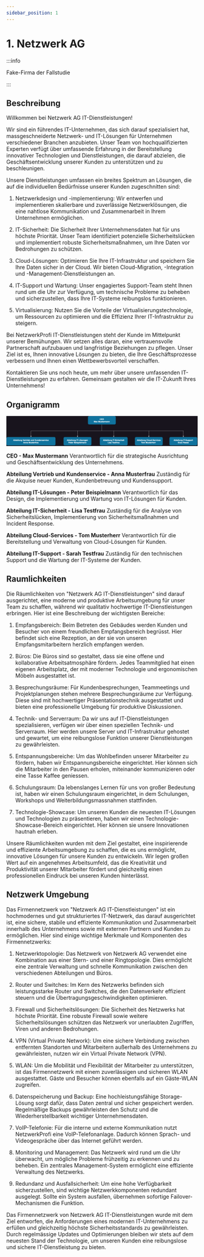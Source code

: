 ```yaml
---
sidebar_position: 1
---
```


# 1. Netzwerk AG
:::info

Fake-Firma der Fallstudie

:::

## Beschreibung

Willkommen bei Netzwerk AG IT-Dienstleistungen!

Wir sind ein führendes IT-Unternehmen, das sich darauf spezialisiert hat, massgeschneiderte Netzwerk- und IT-Lösungen für Unternehmen verschiedener Branchen anzubieten. Unser Team von hochqualifizierten Experten verfügt über umfassende Erfahrung in der Bereitstellung innovativer Technologien und Dienstleistungen, die darauf abzielen, die Geschäftsentwicklung unserer Kunden zu unterstützen und zu beschleunigen.

Unsere Dienstleistungen umfassen ein breites Spektrum an Lösungen, die auf die individuellen Bedürfnisse unserer Kunden zugeschnitten sind:

1. Netzwerkdesign und -implementierung: Wir entwerfen und implementieren skalierbare und zuverlässige Netzwerklösungen, die eine nahtlose Kommunikation und Zusammenarbeit in Ihrem Unternehmen ermöglichen.

2. IT-Sicherheit: Die Sicherheit Ihrer Unternehmensdaten hat für uns höchste Priorität. Unser Team identifiziert potenzielle Sicherheitslücken und implementiert robuste Sicherheitsmaßnahmen, um Ihre Daten vor Bedrohungen zu schützen.

3. Cloud-Lösungen: Optimieren Sie Ihre IT-Infrastruktur und speichern Sie Ihre Daten sicher in der Cloud. Wir bieten Cloud-Migration, -Integration und -Management-Dienstleistungen an.

4. IT-Support und Wartung: Unser engagiertes Support-Team steht Ihnen rund um die Uhr zur Verfügung, um technische Probleme zu beheben und sicherzustellen, dass Ihre IT-Systeme reibungslos funktionieren.

5. Virtualisierung: Nutzen Sie die Vorteile der Virtualisierungstechnologie, um Ressourcen zu optimieren und die Effizienz Ihrer IT-Infrastruktur zu steigern.

Bei NetzwerkProfi IT-Dienstleistungen steht der Kunde im Mittelpunkt unserer Bemühungen. Wir setzen alles daran, eine vertrauensvolle Partnerschaft aufzubauen und langfristige Beziehungen zu pflegen. Unser Ziel ist es, Ihnen innovative Lösungen zu bieten, die Ihre Geschäftsprozesse verbessern und Ihnen einen Wettbewerbsvorteil verschaffen.

Kontaktieren Sie uns noch heute, um mehr über unsere umfassenden IT-Dienstleistungen zu erfahren. Gemeinsam gestalten wir die IT-Zukunft Ihres Unternehmens!



## Organigramm

[![Org](../img/NetzwerkAG.png)](https://gaebi4102.github.io/bbzbl-modul-117/docs/img/NetzwerkAG.png)

**CEO - Max Mustermann**
Verantwortlich für die strategische Ausrichtung und Geschäftsentwicklung des Unternehmens.

**Abteilung Vertrieb und Kundenservice - Anna Musterfrau**
Zuständig für die Akquise neuer Kunden, Kundenbetreuung und Kundensupport.

**Abteilung IT-Lösungen - Peter Beispielmann**
Verantwortlich für das Design, die Implementierung und Wartung von IT-Lösungen für Kunden.

**Abteilung IT-Sicherheit - Lisa Testfrau**
Zuständig für die Analyse von Sicherheitslücken, Implementierung von Sicherheitsmaßnahmen und Incident Response.

**Abteilung Cloud-Services - Tom Musterherr**
Verantwortlich für die Bereitstellung und Verwaltung von Cloud-Lösungen für Kunden.

**Abteilung IT-Support - Sarah Testfrau**
Zuständig für den technischen Support und die Wartung der IT-Systeme der Kunden.



## Raumlichkeiten 
Die Räumlichkeiten von "Netzwerk AG IT-Dienstleistungen" sind darauf ausgerichtet, eine moderne und produktive Arbeitsumgebung für unser Team zu schaffen, während wir qualitativ hochwertige IT-Dienstleistungen erbringen. 
Hier ist eine Beschreibung der wichtigsten Bereiche:

1. Empfangsbereich: Beim Betreten des Gebäudes werden Kunden und Besucher von einem freundlichen Empfangsbereich begrüsst. Hier befindet sich eine Rezeption, an der sie von unseren Empfangsmitarbeitern herzlich empfangen werden.

2. Büros: Die Büros sind so gestaltet, dass sie eine offene und kollaborative Arbeitsatmosphäre fördern. Jedes Teammitglied hat einen eigenen Arbeitsplatz, der mit moderner Technologie und ergonomischen Möbeln ausgestattet ist.

3. Besprechungsräume: Für Kundenbesprechungen, Teammeetings und Projektplanungen stehen mehrere Besprechungsräume zur Verfügung. Diese sind mit hochwertiger Präsentationstechnik ausgestattet und bieten eine professionelle Umgebung für produktive Diskussionen.

4. Technik- und Serverraum: Da wir uns auf IT-Dienstleistungen spezialisieren, verfügen wir über einen speziellen Technik- und Serverraum. Hier werden unsere Server und IT-Infrastruktur gehostet und gewartet, um eine reibungslose Funktion unserer Dienstleistungen zu gewährleisten.

5. Entspannungsbereiche: Um das Wohlbefinden unserer Mitarbeiter zu fördern, haben wir Entspannungsbereiche eingerichtet. Hier können sich die Mitarbeiter in den Pausen erholen, miteinander kommunizieren oder eine Tasse Kaffee geniessen.

6. Schulungsraum: Da lebenslanges Lernen für uns von großer Bedeutung ist, haben wir einen Schulungsraum eingerichtet, in dem Schulungen, Workshops und Weiterbildungsmassnahmen stattfinden.

7. Technologie-Showcase: Um unseren Kunden die neuesten IT-Lösungen und Technologien zu präsentieren, haben wir einen Technologie-Showcase-Bereich eingerichtet. Hier können sie unsere Innovationen hautnah erleben.

Unsere Räumlichkeiten wurden mit dem Ziel gestaltet, eine inspirierende und effiziente Arbeitsumgebung zu schaffen, die es uns ermöglicht, innovative Lösungen für unsere Kunden zu entwickeln. Wir legen großen Wert auf ein angenehmes Arbeitsumfeld, das die Kreativität und Produktivität unserer Mitarbeiter fördert und gleichzeitig einen professionellen Eindruck bei unseren Kunden hinterlässt.


## Netzwerk Umgebung
Das Firmennetzwerk von "Netzwerk AG IT-Dienstleistungen" ist ein hochmodernes und gut strukturiertes IT-Netzwerk, das darauf ausgerichtet ist, eine sichere, stabile und effiziente Kommunikation und Zusammenarbeit innerhalb des Unternehmens sowie mit externen Partnern und Kunden zu ermöglichen. Hier sind einige wichtige Merkmale und Komponenten des Firmennetzwerks:

1. Netzwerktopologie: Das Netzwerk von Netzwerk AG verwendet eine Kombination aus einer Stern- und einer Ringtopologie. Dies ermöglicht eine zentrale Verwaltung und schnelle Kommunikation zwischen den verschiedenen Abteilungen und Büros.

2. Router und Switches: Im Kern des Netzwerks befinden sich leistungsstarke Router und Switches, die den Datenverkehr effizient steuern und die Übertragungsgeschwindigkeiten optimieren.

3. Firewall und Sicherheitslösungen: Die Sicherheit des Netzwerks hat höchste Priorität. Eine robuste Firewall sowie weitere Sicherheitslösungen schützen das Netzwerk vor unerlaubten Zugriffen, Viren und anderen Bedrohungen.

4. VPN (Virtual Private Network): Um eine sichere Verbindung zwischen entfernten Standorten und Mitarbeitern außerhalb des Unternehmens zu gewährleisten, nutzen wir ein Virtual Private Network (VPN).

5. WLAN: Um die Mobilität und Flexibilität der Mitarbeiter zu unterstützen, ist das Firmennetzwerk mit einem zuverlässigen und sicheren WLAN ausgestattet. Gäste und Besucher können ebenfalls auf ein Gäste-WLAN zugreifen.

6. Datenspeicherung und Backup: Eine hochleistungsfähige Storage-Lösung sorgt dafür, dass Daten zentral und sicher gespeichert werden. Regelmäßige Backups gewährleisten den Schutz und die Wiederherstellbarkeit wichtiger Unternehmensdaten.

7. VoIP-Telefonie: Für die interne und externe Kommunikation nutzt NetzwerkProfi eine VoIP-Telefonanlage. Dadurch können Sprach- und Videogespräche über das Internet geführt werden.

8. Monitoring und Management: Das Netzwerk wird rund um die Uhr überwacht, um mögliche Probleme frühzeitig zu erkennen und zu beheben. Ein zentrales Management-System ermöglicht eine effiziente Verwaltung des Netzwerks.

9. Redundanz und Ausfallsicherheit: Um eine hohe Verfügbarkeit sicherzustellen, sind wichtige Netzwerkkomponenten redundant ausgelegt. Sollte ein System ausfallen, übernehmen sofortige Failover-Mechanismen die Funktion.

Das Firmennetzwerk von Netzwerk AG IT-Dienstleistungen wurde mit dem Ziel entworfen, die Anforderungen eines modernen IT-Unternehmens zu erfüllen und gleichzeitig höchste Sicherheitsstandards zu gewährleisten. Durch regelmässige Updates und Optimierungen bleiben wir stets auf dem neuesten Stand der Technologie, um unseren Kunden eine reibungslose und sichere IT-Dienstleistung zu bieten.